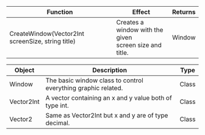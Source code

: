 | Function		| Effect	| Returns	|
| --------			| --------- | --------- 	|
| CreateWindow(Vector2Int screenSize, string title)		| Creates a window with the given<br>screen size and title.	| Window	|

| Object	| Description	| Type |
| --------- | --------- | --------- |
| Window	| The basic window class to control everything graphic related.	| Class	|
| Vector2Int	| A vector containing an x and y value both of type int.	| Class |
| Vector2	| Same as Vector2Int but x and y are of type decimal.	| Class |
